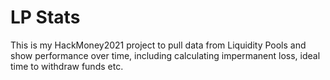 # LP Stats

This is my HackMoney2021 project to pull data from Liquidity Pools and show performance over time, including calculating impermanent loss, ideal time to withdraw funds etc.